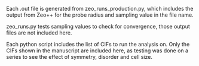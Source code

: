 Each .out file is generated from zeo_runs_production.py, which includes the output from Zeo++ for the probe radius and sampling value in the file name.

zeo_runs.py tests sampling values to check for convergence, those output files are not included here.

Each python script includes the list of CIFs to run the analysis on. Only the CIFs shown in the manuscript are included here, as testing was done on a series to see the effect of symmetry, disorder and cell size.
